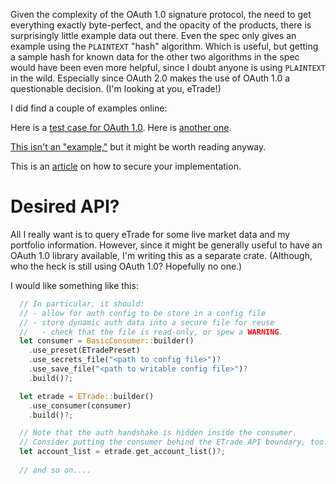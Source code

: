 Given the complexity of the OAuth 1.0 signature protocol, the need to get everything exactly 
byte-perfect, and the opacity of the products, there is surprisingly little example data out
there. Even the spec only gives an example using the `PLAINTEXT` "hash" algorithm. Which is 
useful, but getting a sample hash for known data for the other two algorithms in the spec would have
been even more helpful, since I doubt anyone is using `PLAINTEXT` in the wild. Especially since
OAuth 2.0 makes the use of OAuth 1.0 a questionable decision. (I'm looking at you, eTrade!)

I did find a couple of examples online:

Here is a [test case for OAuth 1.0](https://wiki.oauth.net/w/page/12238556/TestCases).
Here is [another one](https://lti.tools/oauth/).

[This isn't an "example,"](https://help.akana.com/content/current/cm/api_oauth/aaref/Ref_OAuth_AuthorizationHeader_10a.htm)
but it might be worth reading anyway.

This is an [article](https://www.testim.io/blog/how-to-test-oauth-authentication/) on how to secure your implementation.

# Desired API?

All I really want is to query eTrade for some live market data and my portfolio information. 
However, since it might be generally useful to have an OAuth 1.0 library available, I'm writing
this as a separate crate. (Although, who the heck is still using OAuth 1.0? Hopefully no one.)

I would like something like this:

```rust
  // In particular, it should:
  // - allow for auth config to be store in a config file
  // - store dynamic auth data into a secure file for reuse
  //   - check that the file is read-only, or spew a WARNING.
  let consumer = BasicConsumer::builder()
    .use_preset(ETradePreset)
    .use_secrets_file("<path to config file>")?
    .use_save_file("<path to writable config file>")?
    .build()?;

  let etrade = ETrade::builder()
    .use_consumer(consumer)
    .build()?;

  // Note that the auth handshake is hidden inside the consumer.
  // Consider putting the consumer behind the ETrade API boundary, too.
  let account_list = etrade.get_account_list()?;
  
  // and so on....
```
